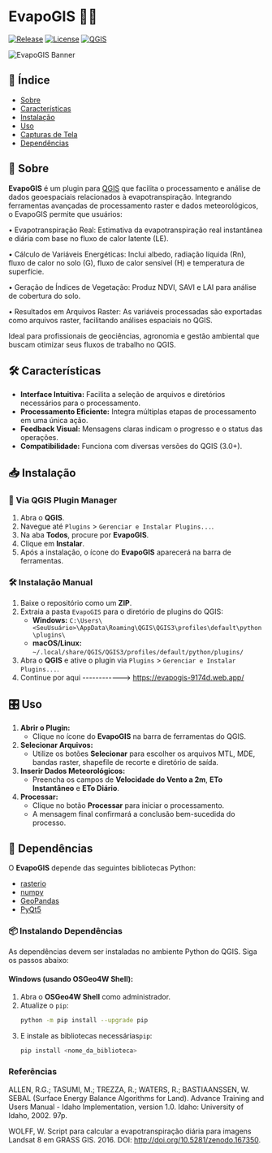 # EvapoGIS 🌿💧

[![Release](https://img.shields.io/github/release/SeuUsuario/EvapoGIS.svg)](https://github.com/SeuUsuario/EvapoGIS/releases)
[![License](https://img.shields.io/github/license/SeuUsuario/EvapoGIS.svg)](https://github.com/SeuUsuario/EvapoGIS/blob/main/LICENSE)
[![QGIS](https://img.shields.io/badge/QGIS-3.0%2B-brightgreen.svg)](https://qgis.org)

![EvapoGIS Banner](https://github.com/nicolas0lucas/EvapoGIS/edit/main/docs/banner.png)

## 📖 Índice

- [Sobre](#-sobre)
- [Características](#-características)
- [Instalação](#-instalação)
- [Uso](#-uso)
- [Capturas de Tela](#-instalando-dependências)
- [Dependências](#-dependências)


## 🌟 Sobre

**EvapoGIS** é um plugin para [QGIS](https://qgis.org) que facilita o processamento e análise de dados geoespaciais relacionados à evapotranspiração. Integrando ferramentas avançadas de processamento raster e dados meteorológicos, o EvapoGIS permite que usuários:

•	Evapotranspiração Real: Estimativa da evapotranspiração real instantânea e diária com base no fluxo de calor latente (LE).

•	Cálculo de Variáveis Energéticas: Inclui albedo, radiação líquida (Rn), fluxo de calor no solo (G), fluxo de calor sensível (H) e temperatura de superfície.

•	Geração de Índices de Vegetação: Produz NDVI, SAVI e LAI para análise de cobertura do solo.

•	Resultados em Arquivos Raster: As variáveis processadas são exportadas como arquivos raster, facilitando análises espaciais no QGIS.

Ideal para profissionais de geociências, agronomia e gestão ambiental que buscam otimizar seus fluxos de trabalho no QGIS.

## 🛠️ Características

- **Interface Intuitiva:** Facilita a seleção de arquivos e diretórios necessários para o processamento.
- **Processamento Eficiente:** Integra múltiplas etapas de processamento em uma única ação.
- **Feedback Visual:** Mensagens claras indicam o progresso e o status das operações.
- **Compatibilidade:** Funciona com diversas versões do QGIS (3.0+).

## 📥 Instalação

### 🚀 Via QGIS Plugin Manager

1. Abra o **QGIS**.
2. Navegue até `Plugins` > `Gerenciar e Instalar Plugins...`.
3. Na aba **Todos**, procure por **EvapoGIS**.
4. Clique em **Instalar**.
5. Após a instalação, o ícone do **EvapoGIS** aparecerá na barra de ferramentas.

### 🛠️ Instalação Manual

1. Baixe o repositório como um **ZIP**.
2. Extraia a pasta `EvapoGIS` para o diretório de plugins do QGIS:
   - **Windows:** `C:\Users\<SeuUsuário>\AppData\Roaming\QGIS\QGIS3\profiles\default\python\plugins\`
   - **macOS/Linux:** `~/.local/share/QGIS/QGIS3/profiles/default/python/plugins/`
3. Abra o **QGIS** e ative o plugin via `Plugins` > `Gerenciar e Instalar Plugins...`.
4. Continue por aqui ------------> https://evapogis-9174d.web.app/

## 🎛️ Uso

1. **Abrir o Plugin:**
   - Clique no ícone do **EvapoGIS** na barra de ferramentas do QGIS.
2. **Selecionar Arquivos:**
   - Utilize os botões **Selecionar** para escolher os arquivos MTL, MDE, bandas raster, shapefile de recorte e diretório de saída.
3. **Inserir Dados Meteorológicos:**
   - Preencha os campos de **Velocidade do Vento a 2m**, **ETo Instantâneo** e **ETo Diário**.
4. **Processar:**
   - Clique no botão **Processar** para iniciar o processamento.
   - A mensagem final confirmará a conclusão bem-sucedida do processo.


## 🔗 Dependências

O **EvapoGIS** depende das seguintes bibliotecas Python:

- [rasterio](https://rasterio.readthedocs.io/)
- [numpy](https://numpy.org/)
- [GeoPandas](https://geopandas.org/en/stable/getting_started/introduction.html)
- [PyQt5](https://www.riverbankcomputing.com/software/pyqt/)

### 📦 Instalando Dependências

As dependências devem ser instaladas no ambiente Python do QGIS. Siga os passos abaixo:

#### **Windows (usando OSGeo4W Shell):**

1. Abra o **OSGeo4W Shell** como administrador.
2. Atualize o `pip`:
   ```bash
   python -m pip install --upgrade pip
   
3. E instale as bibliotecas necessárias`pip`:
   ```bash
   pip install <nome_da_biblioteca>


  ### **Referências**
ALLEN, R.G.; TASUMI, M.; TREZZA, R.; WATERS, R.; BASTIAANSSEN, W. SEBAL (Surface Energy Balance Algorithms for Land). Advance Training and Users Manual - Idaho Implementation, version 1.0. Idaho: University of Idaho, 2002. 97p.

WOLFF, W. Script para calcular a evapotranspiração diária para imagens Landsat 8 em GRASS GIS. 2016. DOI: http://doi.org/10.5281/zenodo.167350.

